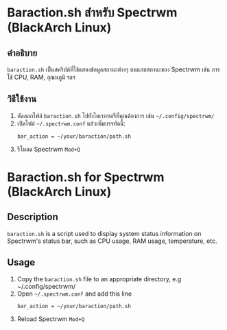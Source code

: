 # Baraction.sh สำหรับ Spectrwm (BlackArch Linux)  

## คำอธิบาย  
`baraction.sh` เป็นสคริปต์ที่ใช้แสดงข้อมูลสถานะต่างๆ บนแถบสถานะของ Spectrwm เช่น การใช้ CPU, RAM, อุณหภูมิ ฯลฯ  

## วิธีใช้งาน  
1. คัดลอกไฟล์ `baraction.sh` ไปยังไดเรกทอรีที่คุณต้องการ เช่น `~/.config/spectrwm/`  
2. เปิดไฟล์ `~/.spectrwm.conf` แล้วเพิ่มบรรทัดนี้:  
   ```plaintext
   bar_action = ~/your/baraction/path.sh
3. รีโหลด Spectrwm `Mod+Q`

# Baraction.sh for Spectrwm (BlackArch Linux)

## Description
`baraction.sh` is a script used to display system status information on Spectrwm's status bar, such as CPU usage, RAM usage, temperature, etc.

## Usage
1. Copy the `baraction.sh` file to an appropriate directory, e.g ~/.config/spectrwm/
2. Open `~/.spectrwm.conf` and add this line
   ```plaintext
   bar_action = ~/your/baraction/path.sh
3. Reload Spectrwm `Mod+Q`
